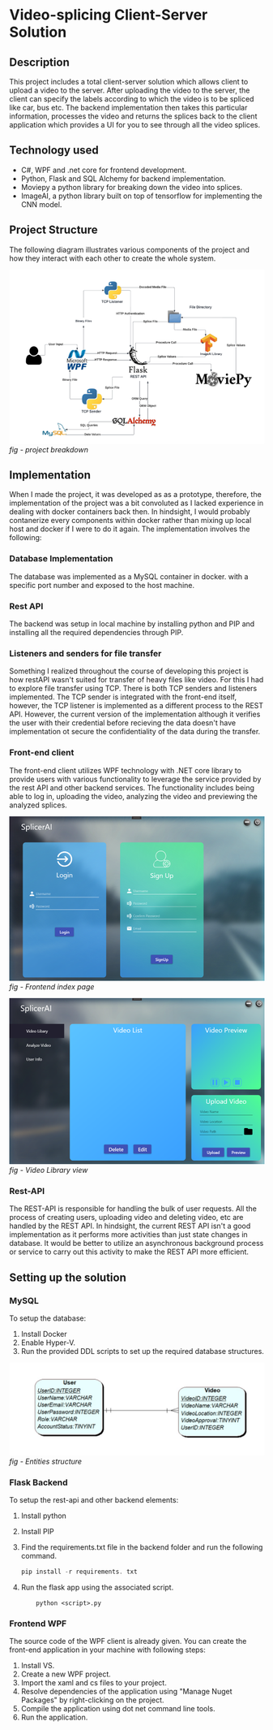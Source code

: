 # Video-splicing Client-Server Solution

## Description
This project includes a total client-server solution which allows client to upload a video to the server. After uploading the video to the server, the client can specify the labels according to which the video is to be spliced like car, bus etc. The backend implementation then takes this particular information, processes the video and returns the splices back to the client application which provides a UI for you to see through all the video splices.

## Technology used
* C#, WPF and .net core for frontend development.
* Python, Flask and SQL Alchemy for backend implementation.
* Moviepy a python library for breaking down the video into splices.
* ImageAI, a python library built on top of tensorflow for implementing the CNN model.


## Project Structure

The following diagram illustrates various components of the project and how they interact with each other to create the whole system.

![Alt text](img/image.png)
*fig - project breakdown*

## Implementation

When I made the project, it was developed as as a prototype, therefore, the implementation of the project was a bit convoluted as I lacked experience in dealing with docker containers back then. In hindsight, I would probably contanerize every components within docker rather than mixing up local host and docker if I were to do it again. The implementation involves the following:

### Database Implementation
The database was implemented as a MySQL container in docker. with a specific port number and exposed to the host machine.

### Rest API
The backend was setup in local machine by installing python and PIP and installing all the required dependencies through PIP.

### Listeners and senders for file transfer
Something I realized throughout the course of developing this project is how restAPI wasn't suited for transfer of heavy files like video. For this I had to explore file transfer using TCP. There is both TCP senders and listeners implemented. The TCP sender is integrated with the front-end itself, however, the TCP listener is implemented as a different process to the REST API. However, the current version of the implementation although it verifies the user with their credential before recieving the data doesn't have implementation ot secure the confidentiality of the data during the transfer.

### Front-end client
The front-end client utilizes WPF technology with .NET core library to provide users with various functionality to leverage the service provided by the rest API and other backend services. The functionality includes being able to log in, uploading the video, analyzing the video and previewing the analyzed splices.

![Alt text](img/image-1.png)
*fig - Frontend index page*

![Alt text](img/image-2.png)
*fig - Video Library view*

### Rest-API
The REST-API is responsible for handling the bulk of user requests. All the process of creating users, uploading video and deleting video, etc are handled by the REST API. In hindsight, the current REST API isn't a good implementation as it performs more activities than just state changes in database. It would be better to utilize an asynchronous background process or service to carry out this activity to make the REST API more efficient.

## Setting up the solution
### MySQL
To setup the database:
1. Install Docker
2. Enable Hyper-V.
3. Run the provided DDL scripts to set up the required database structures.

![Alt text](img/ERD.jpg)
*fig - Entities structure*

### Flask Backend
To setup the rest-api and other backend elements:
1. Install python
2. Install PIP
3. Find the requirements.txt file in the backend folder and run the following command.

    ```powershell
    pip install -r requirements. txt
    ```
4. Run the flask app using the associated script.

    ```
        python <script>.py
    ```

### Frontend WPF
The source code of the WPF client is already given. You can create the front-end application in your machine with following steps:

1. Install VS.
2. Create a new WPF project.
3. Import the xaml and cs files to your project.
4. Resolve dependencies of the application using "Manage Nuget Packages" by right-clicking on the project.
5. Compile the application using dot net command line tools.
6. Run the application.